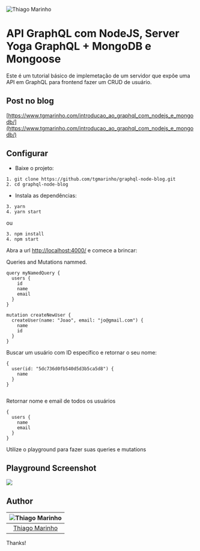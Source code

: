 ![Thiago Marinho](https://pbs.twimg.com/profile_banners/41742474/1490016588/1500x500)

# API GraphQL com NodeJS, Server Yoga GraphQL + MongoDB e Mongoose

Este é um tutorial básico de implemetação de um servidor que expôe uma API em GraphQL para frontend fazer um CRUD de usuário.

## Post no blog

[https://www.tgmarinho.com/introducao_ao_graphql_com_nodejs_e_mongodb/](https://www.tgmarinho.com/introducao_ao_graphql_com_nodejs_e_mongodb/)

## Configurar

* Baixe o projeto:

```
1. git clone https://github.com/tgmarinho/graphql-node-blog.git
2. cd graphql-node-blog
```

* Instala as dependências:

```
3. yarn
4. yarn start
```

ou

```
3. npm install
4. npm start
```

Abra a url [http://localhost:4000/](http://localhost:4000/) e comece a brincar:


Queries and Mutations nammed.

```
query myNamedQuery {
  users {
    id
    name
    email
  }
}

mutation createNewUser {
  createUser(name: "Joao", email: "jo@gmail.com") {
    name
    id
  }
}

```

Buscar um usuário com ID específico e retornar o seu nome:

```
{
  user(id: "5dc736d0fb540d5d3b5ca5d8") {
    name
  }
}


```

Retornar nome e email de todos os usuários

```
{
  users {
    name
    email
  }
}

```

Utilize o playground para fazer suas queries e mutations


## Playground Screenshot
![](https://raw.githubusercontent.com/tgmarinho/graphql-node-blog/master/screenshots/graphql_print1.png)


## Author

| ![Thiago Marinho](https://avatars2.githubusercontent.com/u/380327?s=150&v=3)|
|:---------------------:|
|  [Thiago Marinho](https://github.com/tgmarinho/)   |


Thanks!
